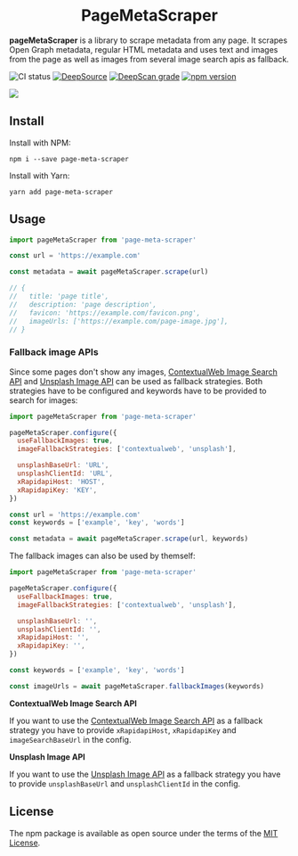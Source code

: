 <div align="center">
  <h1>PageMetaScraper</h1>
</div>

**pageMetaScraper** is a library to scrape metadata from any page. It scrapes Open Graph metadata, regular HTML metadata and uses text and images from the page as well as images from several image search apis as fallback.

![CI status](https://github.com/olerichter00/page-meta-scraper/workflows/CI/badge.svg)
[![DeepSource](https://deepsource.io/gh/olerichter00/page-meta-scraper.svg/?label=active+issues)](https://deepsource.io/gh/olerichter00/page-meta-scraper/?ref=repository-badge)
[![DeepScan grade](https://deepscan.io/api/teams/11955/projects/15036/branches/294268/badge/grade.svg)](https://deepscan.io/dashboard#view=project&tid=11955&pid=15036&bid=294268)
[![npm version](https://badge.fury.io/js/page-meta-scraper.svg)](https://badge.fury.io/js/page-meta-scraper)

[![](https://img.shields.io/badge/-Edit on Observable-blue?style=for-the-badge)](https://observablehq.com/@olerichter00/pagemetascraper)

## Install

Install with NPM:

```
npm i --save page-meta-scraper
```

Install with Yarn:

```
yarn add page-meta-scraper
```

## Usage

```javascript
import pageMetaScraper from 'page-meta-scraper'

const url = 'https://example.com'

const metadata = await pageMetaScraper.scrape(url)

// {
//   title: 'page title',
//   description: 'page description',
//   favicon: 'https://example.com/favicon.png',
//   imageUrls: ['https://example.com/page-image.jpg'],
// }
```

### Fallback image APIs

Since some pages don't show any images, [ContextualWeb Image Search API](https://contextualweb.io/image-search-api/) and [Unsplash Image API](https://unsplash.com/developers) can be used as fallback strategies. Both strategies have to be configured and keywords have to be provided to search for images:

```javascript
import pageMetaScraper from 'page-meta-scraper'

pageMetaScraper.configure({
  useFallbackImages: true,
  imageFallbackStrategies: ['contextualweb', 'unsplash'],

  unsplashBaseUrl: 'URL',
  unsplashClientId: 'URL',
  xRapidapiHost: 'HOST',
  xRapidapiKey: 'KEY',
})

const url = 'https://example.com'
const keywords = ['example', 'key', 'words']

const metadata = await pageMetaScraper.scrape(url, keywords)
```

The fallback images can also be used by themself:

```javascript
import pageMetaScraper from 'page-meta-scraper'

pageMetaScraper.configure({
  useFallbackImages: true,
  imageFallbackStrategies: ['contextualweb', 'unsplash'],

  unsplashBaseUrl: '',
  unsplashClientId: '',
  xRapidapiHost: '',
  xRapidapiKey: '',
})

const keywords = ['example', 'key', 'words']

const imageUrls = await pageMetaScraper.fallbackImages(keywords)
```

**ContextualWeb Image Search API**

If you want to use the [ContextualWeb Image Search API](https://contextualweb.io/image-search-api/) as a fallback strategy you have to provide `xRapidapiHost`, `xRapidapiKey` and `imageSearchBaseUrl` in the config.

**Unsplash Image API**

If you want to use the [Unsplash Image API](https://unsplash.com/developers) as a fallback strategy you have to provide `unsplashBaseUrl` and `unsplashClientId` in the config.

## License

The npm package is available as open source under the terms of the [MIT License](https://opensource.org/licenses/MIT).

